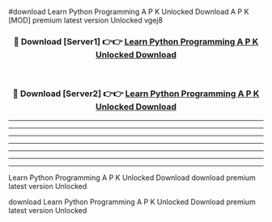 #download Learn Python Programming A P K Unlocked Download A P K [MOD] premium latest version Unlocked vgej8 



<div align="center">
<h3>🔴 Download [Server1] 👉👉 <a href="https://apkdownload-94cd0.web.app/">Learn Python Programming A P K Unlocked Download</a></h3><br>

<h3>🔴 Download [Server2] 👉👉 <a href="https://apkdownload-94cd0.web.app/">Learn Python Programming A P K Unlocked Download</a></h3>
</div>





----------------------------------------------------------

----------------------------------------------------------

----------------------------------------------------------

----------------------------------------------------------

----------------------------------------------------------

----------------------------------------------------------

----------------------------------------------------------

Learn Python Programming A P K Unlocked Download download premium latest version Unlocked

download Learn Python Programming A P K Unlocked Download premium latest version Unlocked
